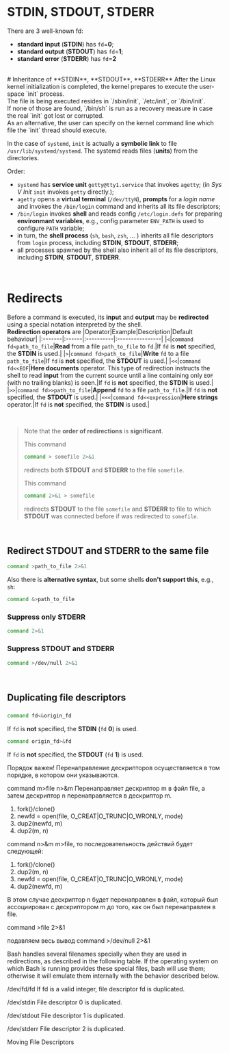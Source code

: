 # **STDIN**, **STDOUT**, **STDERR**
There are 3 well-known fd:
- **standard input** (**STDIN**) has `fd`=**0**;
- **standard output** (**STDOUT**) has `fd`=**1**;
- **standard error** (**STDERR**) has `fd`=**2**

<br>
# Inheritance of **STDIN**, **STDOUT**, **STDERR**
After the Linux kernel initialization is completed, the kernel prepares to execute the user-space `init` process.<br>
The file is being executed resides in `/sbin/init`, `/etc/init`, or `/bin/init`.<br>
If none of those are found, `/bin/sh` is run as a recovery measure in case the real `init` got lost or corrupted.<br>
As an alternative, the user can specify on the kernel command line which file the `init` thread should execute.<br>

In the case of `systemd`, `init` is actually a **symbolic link** to file `/usr/lib/systemd/systemd`. The systemd reads files (**units**) from the directories.<br>

Order:
- `systemd` has **service unit** `getty@tty1.service` that invokes `agetty`; (in *Sys V Init* `init` invokes `getty` directly.);
- `agetty` opens a **virtual terminal** (`/dev/ttyN`), **prompts** for a *login name* and invokes the `/bin/login` command and inherits all its file descriptors;
- `/bin/login` invokes **shell** and reads config `/etc/login.defs` for preparing **environmant variables**, e.g., config parameter `ENV_PATH` is used to configure `PATH` variable; 
- in turn, the **shell process** (`sh`, `bash`, `zsh`, ... ) inherits all file descriptors from `login` process, including **STDIN**, **STDOUT**, **STDERR**;
- all processes spawned by the shell also inherit all of its file descriptors, including **STDIN**, **STDOUT**, **STDERR**.

<br>

# Redirects
Before a command is executed, its **input** and **output** may be **redirected** using a special notation interpreted by the shell.<br>
**Redirection operators** are
|Operator|Example|Description|Default behaviour|
|:-------|:------|:----------|:----------------|
|`<`|`command fd<path_to_file`|**Read** from a file `path_to_file` to `fd`.|If `fd` is **not** specified, the **STDIN** is used.|
|`>`|`command fd>path_to_file`|**Write** `fd` to a file `path_to_file`|If `fd` is **not** specified, the **STDOUT** is used.|
|`<<`|`command fd<<EOF`|**Here documents** operator. This type of redirection instructs the shell to read **input** from the current source until a line containing only `EOF` (with no trailing blanks) is seen.|If `fd` is **not** specified, the **STDIN** is used.|
|`>>`|`command fd>>path_to_file`|**Append** `fd` to a file `path_to_file`.|If `fd` is **not** specified, the **STDOUT** is used.|
|`<<<`|`command fd<<expression`|**Here strings** operator.|If `fd` is **not** specified, the **STDIN** is used.|

<br>

> Note that the **order of redirections** is **significant**.<br>
>
> This command
> ```bash
> command > somefile 2>&1
> ```
> redirects both **STDOUT** and **STDERR** to the file `somefile`.
>
> This command
> ```bash
> command 2>&1 > somefile 
> ```
> redirects **STDOUT** to the file `somefile` and **STDERR** to file to which **STDOUT** was connected before if was redirected to `somefile`.


<br>

## Redirect STDOUT and STDERR to the same file
```bash
command >path_to_file 2>&1
```

Also there is **alternative syntax**, but some shells **don't support this**, e.g., `sh`:
```bash
command &>path_to_file
```

### Suppress only STDERR
```bash
command 2>&1
```

### Suppress STDOUT and STDERR
```bash
command >/dev/null 2>&1
```

<br>

## Duplicating file descriptors
### 
```bash
command fd<&origin_fd
```
If `fd` is **not** specified, the **STDIN** (`fd` **0**) is used.

```bash
command origin_fd>&fd
```
If `fd` is **not** specified, the **STDOUT** (`fd` **1**) is used.




Порядок важен! Перенаправление дескрипторов осуществляется в том порядке, в котором они указываются.

command m>file n>&m
Перенаправляет дескриптор m в файл file, а затем дескриптор n перенаправляется в дескриптор m. 

1.	fork()/clone()
2.	newfd = open(file, O_CREAT|O_TRUNC|O_WRONLY, mode)
3.	dup2(newfd, m)
4.	dup2(m, n)

command n>&m m>file, 
то последовательность действий будет следующей:
1.	fork()/clone()
2.	dup2(m, n)
3.	newfd = open(file, O_CREAT|O_TRUNC|O_WRONLY, mode)
4.	dup2(newfd, m)

В этом случае дескриптор n будет перенаправлен в файл, который был ассоциирован с дескриптором m до того, как он был перенаправлен в file.



command >file 2>&1

подавляем весь вывод
command >/dev/null 2>&1



Bash handles several filenames specially when they are used in redirections, as described in the following table. If the operating system on which Bash is running provides these special files, bash will use them; otherwise it will emulate them internally with the behavior described below.

/dev/fd/fd
If fd is a valid integer, file descriptor fd is duplicated.

/dev/stdin
File descriptor 0 is duplicated.

/dev/stdout
File descriptor 1 is duplicated.

/dev/stderr
File descriptor 2 is duplicated.



Moving File Descriptors
